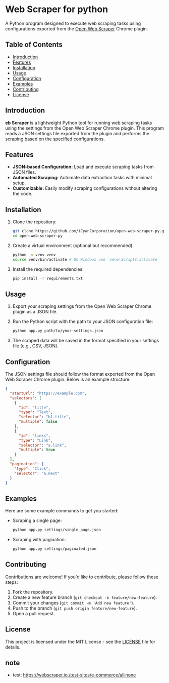 # Web Scraper for python

A Python program designed to execute web scraping tasks using configurations exported from the [Open Web Scraper](https://webscraper.io/) Chrome plugin.

## Table of Contents

- [Introduction](#introduction)
- [Features](#features)
- [Installation](#installation)
- [Usage](#usage)
- [Configuration](#configuration)
- [Examples](#examples)
- [Contributing](#contributing)
- [License](#license)

## Introduction

**eb Scraper** is a lightweight Python tool for running web scraping tasks using the settings from the Open Web Scraper Chrome plugin. This program reads a JSON settings file exported from the plugin and performs the scraping based on the specified configurations.

## Features

- **JSON-based Configuration:** Load and execute scraping tasks from JSON files.
- **Automated Scraping:** Automate data extraction tasks with minimal setup.
- **Customizable:** Easily modify scraping configurations without altering the code.

## Installation

1. Clone the repository:
   ```bash
   git clone https://github.com/iCyanCorporation/open-web-scraper-py.git
   cd open-web-scraper-py
   ```

2. Create a virtual environment (optional but recommended):
   ```bash
   python -m venv venv
   source venv/bin/activate # On Windows use `venv\Scripts\activate`
   ```

3. Install the required dependencies:
   ```bash
   pip install -r requirements.txt
   ```

## Usage

1. Export your scraping settings from the Open Web Scraper Chrome plugin as a JSON file.

2. Run the Python script with the path to your JSON configuration file:
   ```bash
   python app.py path/to/your-settings.json
   ```

3. The scraped data will be saved in the format specified in your settings file (e.g., CSV, JSON).

## Configuration

The JSON settings file should follow the format exported from the Open Web Scraper Chrome plugin. Below is an example structure:

```json
{
  "startUrl": "https://example.com",
  "selectors": [
    {
      "id": "title",
      "type": "Text",
      "selector": "h1.title",
      "multiple": false
    },
    {
      "id": "links",
      "type": "Link",
      "selector": "a.link",
      "multiple": true
    }
  ],
  "pagination": {
    "type": "Click",
    "selector": "a.next"
  }
}
```

## Examples

Here are some example commands to get you started:

- Scraping a single page:
  ```bash
  python app.py settings/single_page.json
  ```

- Scraping with pagination:
  ```bash
  python app.py settings/paginated.json
  ```

## Contributing

Contributions are welcome! If you'd like to contribute, please follow these steps:

1. Fork the repository.
2. Create a new feature branch (`git checkout -b feature/new-feature`).
3. Commit your changes (`git commit -m 'Add new feature'`).
4. Push to the branch (`git push origin feature/new-feature`).
5. Open a pull request.

## License

This project is licensed under the MIT License - see the [LICENSE](LICENSE) file for details.

## note
- test: https://webscraper.io./test-sites/e-commerce/allinone
